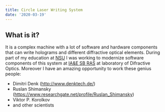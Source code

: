 ```yaml
---
title: Circle Laser Writing System
date: '2020-03-19'
---
```


## What is it?

It is a complex machine with a lot of software and hardware components that can write holograms and different diffractive optical elements.
During part of my education at [NSU](https://www.nsu.ru/) I was working to modernize software components of this system at [IA&E SB RAS](https://www.iae.nsk.su/en/) at laboratory of Difractive Optics.
Moreover I have an amazing opportunity to work these genius people:
* Dimitri Denk (http://www.denktech.de/)
* Ruslan Shimansky (https://www.researchgate.net/profile/Ruslan_Shimansky)
* Viktor P. Korolkov
* and other scientists
